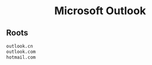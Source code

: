 


<h1 align="center">Microsoft Outlook</h1>  


## Roots


```html
outlook.cn
outlook.com
hotmail.com
```  

<br>
